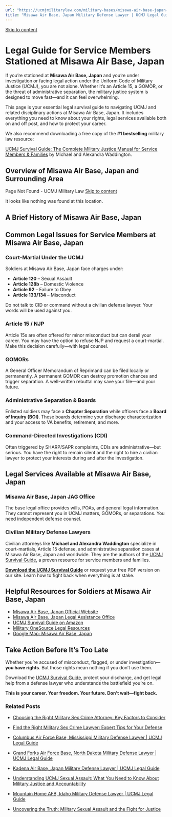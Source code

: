```yaml
---
url: "https://ucmjmilitarylaw.com/military-bases/misawa-air-base-japan-military-defense-lawyer-ucmj-legal-guide/"
title: "Misawa Air Base, Japan Military Defense Lawyer | UCMJ Legal Guide"
---
```


[Skip to content](https://ucmjmilitarylaw.com/military-bases/misawa-air-base-japan-military-defense-lawyer-ucmj-legal-guide/#content)

# Legal Guide for Service Members Stationed at Misawa Air Base, Japan

If you’re stationed at **Misawa Air Base, Japan** and you’re under investigation or facing legal action under the Uniform Code of Military Justice (UCMJ), you are not alone. Whether it’s an Article 15, a GOMOR, or the threat of administrative separation, the military justice system is designed to move fast—and it can feel overwhelming.

This page is your essential legal survival guide to navigating UCMJ and related disciplinary actions at Misawa Air Base, Japan. It includes everything you need to know about your rights, legal services available both on and off post, and how to protect your career.

We also recommend downloading a free copy of the **#1 bestselling** military law resource:

[UCMJ Survival Guide: The Complete Military Justice Manual for Service Members & Families](https://www.amazon.com/dp/B0FCDD3B2Z) by Michael and Alexandra Waddington.

## Overview of Misawa Air Base, Japan and Surrounding Area

Page Not Found - UCMJ Military Law [Skip to content](https://ucmjmilitarylaw.com/military-bases/misawa-air-base-japan-military-defense-lawyer-ucmj-legal-guide/%7Blocation7#content)

It looks like nothing was found at this location.

## A Brief History of Misawa Air Base, Japan

## Common Legal Issues for Service Members at Misawa Air Base, Japan

### Court-Martial Under the UCMJ

Soldiers at Misawa Air Base, Japan face charges under:

- **Article 120** – Sexual Assault
- **Article 128b** – Domestic Violence
- **Article 92** – Failure to Obey
- **Article 133/134** – Misconduct

Do not talk to CID or command without a civilian defense lawyer. Your words will be used against you.

### Article 15 / NJP

Article 15s are often offered for minor misconduct but can derail your career. You may have the option to refuse NJP and request a court-martial. Make this decision carefully—with legal counsel.

### GOMORs

A General Officer Memorandum of Reprimand can be filed locally or permanently. A permanent GOMOR can destroy promotion chances and trigger separation. A well-written rebuttal may save your file—and your future.

### Administrative Separation & Boards

Enlisted soldiers may face a **Chapter Separation** while officers face a **Board of Inquiry (BOI)**. These boards determine your discharge characterization and your access to VA benefits, retirement, and more.

### Command-Directed Investigations (CDI)

Often triggered by SHARP/SAPR complaints, CDIs are administrative—but serious. You have the right to remain silent and the right to hire a civilian lawyer to protect your interests during and after the investigation.

## Legal Services Available at Misawa Air Base, Japan

### Misawa Air Base, Japan JAG Office

The base legal office provides wills, POAs, and general legal information. They cannot represent you in UCMJ matters, GOMORs, or separations. You need independent defense counsel.

### Civilian Military Defense Lawyers

Civilian attorneys like **Michael and Alexandra Waddington** specialize in court-martials, Article 15 defense, and administrative separation cases at Misawa Air Base, Japan and worldwide. They are the authors of the [UCMJ Survival Guide](https://www.amazon.com/dp/B0FCDD3B2Z), a proven resource for service members and families.

**[Download the UCMJ Survival Guide](https://www.amazon.com/dp/B0FCDD3B2Z)** or request your free PDF version on our site. Learn how to fight back when everything is at stake.

## Helpful Resources for Soldiers at Misawa Air Base, Japan

- [Misawa Air Base, Japan Official Website](https://ucmjmilitarylaw.com/military-bases/misawa-air-base-japan-military-defense-lawyer-ucmj-legal-guide/%7Blocation12%7D)
- [Misawa Air Base, Japan Legal Assistance Office](https://ucmjmilitarylaw.com/military-bases/misawa-air-base-japan-military-defense-lawyer-ucmj-legal-guide/%7Blocation13%7D)
- [UCMJ Survival Guide on Amazon](https://www.amazon.com/dp/B0FCDD3B2Z)
- [Military OneSource Legal Resources](https://www.militaryonesource.mil/legal/)
- [Google Map: Misawa Air Base, Japan](https://ucmjmilitarylaw.com/military-bases/misawa-air-base-japan-military-defense-lawyer-ucmj-legal-guide/%7Blocation14%7D)

## Take Action Before It’s Too Late

Whether you’re accused of misconduct, flagged, or under investigation— **you have rights**. But those rights mean nothing if you don’t use them.

Download the [UCMJ Survival Guide](https://www.amazon.com/dp/B0FCDD3B2Z), protect your discharge, and get legal help from a defense lawyer who understands the battlefield you’re on.

**This is your career. Your freedom. Your future. Don’t wait—fight back.**

### Related Posts

- [Choosing the Right Military Sex Crime Attorney: Key Factors to Consider](https://ucmjmilitarylaw.com/military-sex-crime-attorney/)
- [Find the Right Military Sex Crime Lawyer: Expert Tips for Your Defense](https://ucmjmilitarylaw.com/military-sex-crime-lawyer/)
- [Columbus Air Force Base, Mississippi Military Defense Lawyer \| UCMJ Legal Guide](https://ucmjmilitarylaw.com/columbus-air-force-base-mississippi-military-defense-lawyer-ucmj-legal-guide/)
- [Grand Forks Air Force Base, North Dakota Military Defense Lawyer \| UCMJ Legal Guide](https://ucmjmilitarylaw.com/grand-forks-air-force-base-north-dakota-military-defense-lawyer-ucmj-legal-guide/)

- [Kadena Air Base, Japan Military Defense Lawyer \| UCMJ Legal Guide](https://ucmjmilitarylaw.com/kadena-air-base-japan-military-defense-lawyer-ucmj-legal-guide/)
- [Understanding UCMJ Sexual Assault: What You Need to Know About Military Justice and Accountability](https://ucmjmilitarylaw.com/ucmj-sexual-assault/)
- [Mountain Home AFB, Idaho Military Defense Lawyer \| UCMJ Legal Guide](https://ucmjmilitarylaw.com/mountain-home-afb-idaho-military-defense-lawyer-ucmj-legal-guide/)
- [Uncovering the Truth: Military Sexual Assault and the Fight for Justice](https://ucmjmilitarylaw.com/military-sexual-assault/)